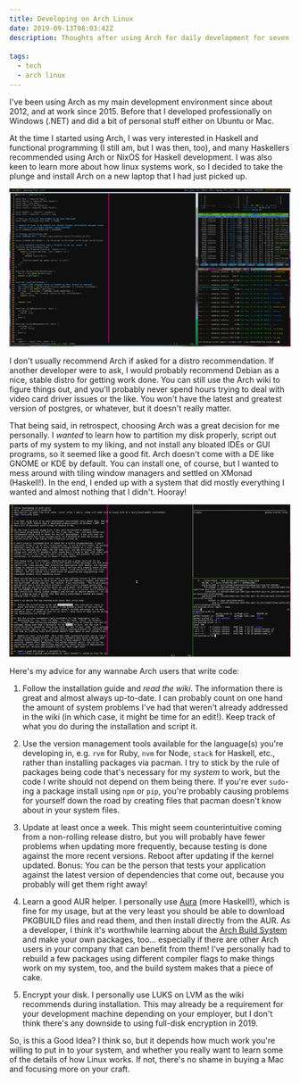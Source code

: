 ```yaml
---
title: Developing on Arch Linux
date: 2019-09-13T08:03:42Z
description: Thoughts after using Arch for daily development for seven years.

tags:
  - tech
  - arch linux
---
```


I've been using Arch as my main development environment since about 2012, and at
work since 2015. Before that I developed professionally on Windows (.NET) and
did a bit of personal stuff either on Ubuntu or Mac.

At the time I started using Arch, I was very interested in Haskell and
functional programming (I still am, but I was then, too), and many Haskellers
recommended using Arch or NixOS for Haskell development. I was also keen to
learn more about how linux systems work, so I decided to take the plunge and
install Arch on a new laptop that I had just picked up.

![Current Arch Setup](./arch-0.png)

I don't usually recommend Arch if asked for a distro recommendation. If another
developer were to ask, I would probably recommend Debian as a nice, stable
distro for getting work done. You can still use the Arch wiki to figure things
out, and you'll probably never spend hours trying to deal with video card driver
issues or the like. You won't have the latest and greatest version of
postgres, or whatever, but it doesn't really matter.

That being said, in retrospect, choosing Arch was a great decision for me
personally. I _wanted_ to learn how to partition my disk properly, script out
parts of my system to my liking, and not install any bloated IDEs or GUI
programs, so it seemed like a good fit.  Arch doesn't come with a DE like GNOME
or KDE by default. You can install one, of course, but I wanted to mess around
with tiling window managers and settled on XMonad (Haskell!). In the end, I
ended up with a system that did mostly everything I wanted and almost nothing
that I didn't. Hooray!

![XMonad](./xmonad.gif)

Here's my advice for any wannabe Arch users that write code:

1. Follow the installation guide and *read the wiki*. The information there is
   great and almost always up-to-date. I can probably count on one hand the
amount of system problems I've had that weren't already addressed in the wiki
(in which case, it might be time for an edit!). Keep track of what you do during
the installation and script it.

2. Use the version management tools available for the language(s) you're
   developing in, e.g. `rvm` for Ruby, `nvm` for Node, `stack` for Haskell,
etc., rather than installing packages via pacman. I try to stick by the rule of
packages being code that's necessary for my _system_ to work, but the code I
write should not depend on them being there. If you're ever `sudo`-ing a package
install using `npm` or `pip`, you're probably causing problems for yourself down
the road by creating files that pacman doesn't know about in your system files.

3. Update at least once a week. This might seem counterintuitive coming from a
   non-rolling release distro, but you will probably have fewer problems when
updating more frequently, because testing is done against the more recent
versions. Reboot after updating if the kernel updated. Bonus: You can be the
person that tests your application against the latest version of dependencies
that come out, because you probably will get them right away!

4. Learn a good AUR helper. I personally use
   [Aura](https://github.com/aurapm/aura) (more Haskell!), which is fine for my
usage, but at the very least you should be able to download PKGBUILD files and
read them, and then install directly from the AUR. As a developer, I think it's
worthwhile learning about the [Arch Build
System](https://wiki.archlinux.org/index.php/Arch_Build_System) and make your
own packages, too... especially if there are other Arch users in your company
that can benefit from them! I've personally had to rebuild a few packages using
different compiler flags to make things work on my system, too, and the build
system makes that a piece of cake.

5. Encrypt your disk. I personally use LUKS on LVM as the wiki recommends during
   installation. This may already be a requirement for your development machine
depending on your employer, but I don't think there's any downside to using
full-disk encryption in 2019.

So, is this a Good Idea? I think so, but it depends how much work you're willing
to put in to your system, and whether you really want to learn some of the
details of how Linux works. If not, there's no shame in buying a Mac and
focusing more on your craft.
